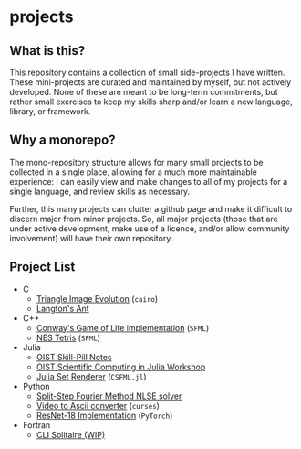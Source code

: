 # projects

## What is this?

This repository contains a collection of small side-projects I have written.
These mini-projects are curated and maintained by myself, but not actively developed.
None of these are meant to be long-term commitments, but rather small exercises to keep my skills sharp and/or learn a new language, library, or framework.

## Why a monorepo?

The mono-repository structure allows for many small projects to be collected in a single place, allowing for a much more maintainable experience: I can easily view and make changes to all of my projects for a single language, and review skills as necessary.

Further, this many projects can clutter a github page and make it difficult to discern major from minor projects.
So, all major projects (those that are under active development, make use of a licence, and/or allow community involvement) will have their own repository.

## Project List

- C
  - [Triangle Image Evolution](C/Triangle-Image-Evolution/) (`cairo`)
  - [Langton's Ant](C/Langtons-Ant/)
- C++
  - [Conway's Game of Life implementation](C++/Game-of-Life/) (`SFML`)
  - [NES Tetris](C++/Tetris/) (`SFML`)
- Julia
  - [OIST Skill-Pill Notes](Julia/Skill-Pill/)
  - [OIST Scientific Computing in Julia Workshop](Julia/Workshop/)
  - [Julia Set Renderer](Julia/Fractal-Render/) (`CSFML.jl`)
- Python
  - [Split-Step Fourier Method NLSE solver](Python3/Split-Operator-Solver/)
  - [Video to Ascii converter](Python3/video2ascii/) (`curses`)
  - [ResNet-18 Implementation](Python3/ResNet-18/) (`PyTorch`)
- Fortran
  - [CLI Solitaire (WIP)](Fortran/Solitaire/)
